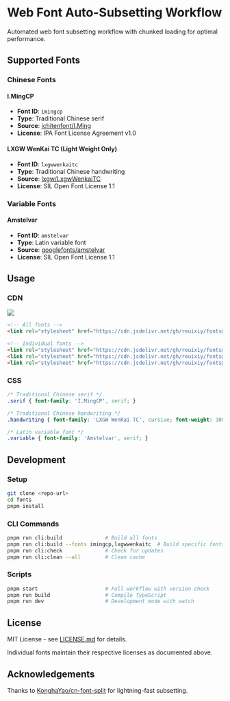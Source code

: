 # Web Font Auto-Subsetting Workflow

Automated web font subsetting workflow with chunked loading for optimal performance.

## Supported Fonts

### Chinese Fonts

#### I.MingCP
- **Font ID**: `imingcp`
- **Type**: Traditional Chinese serif
- **Source**: [ichitenfont/I.Ming](https://github.com/ichitenfont/I.Ming)
- **License**: IPA Font License Agreement v1.0

#### LXGW WenKai TC (Light Weight Only)
- **Font ID**: `lxgwwenkaitc`
- **Type**: Traditional Chinese handwriting
- **Source**: [lxgw/LxgwWenkaiTC](https://github.com/lxgw/LxgwWenkaiTC)
- **License**: SIL Open Font License 1.1

### Variable Fonts

#### Amstelvar
- **Font ID**: `amstelvar`
- **Type**: Latin variable font
- **Source**: [googlefonts/amstelvar](https://github.com/googlefonts/amstelvar)
- **License**: SIL Open Font License 1.1

## Usage

### CDN

[![](https://data.jsdelivr.com/v1/package/gh/reuixiy/fonts/badge)](https://www.jsdelivr.com/package/gh/reuixiy/fonts)

```html
<!-- All fonts -->
<link rel="stylesheet" href="https://cdn.jsdelivr.net/gh/reuixiy/fonts@build/css/fonts.min.css">

<!-- Individual fonts -->
<link rel="stylesheet" href="https://cdn.jsdelivr.net/gh/reuixiy/fonts@build/css/imingcp.min.css">
<link rel="stylesheet" href="https://cdn.jsdelivr.net/gh/reuixiy/fonts@build/css/lxgwwenkaitc.min.css">
<link rel="stylesheet" href="https://cdn.jsdelivr.net/gh/reuixiy/fonts@build/css/amstelvar.min.css">
```

### CSS

```css
/* Traditional Chinese serif */
.serif { font-family: 'I.MingCP', serif; }

/* Traditional Chinese handwriting */
.handwriting { font-family: 'LXGW WenKai TC', cursive; font-weight: 300; }

/* Latin variable font */
.variable { font-family: 'Amstelvar', serif; }
```

## Development

### Setup

```bash
git clone <repo-url>
cd fonts
pnpm install
```

### CLI Commands

```bash
pnpm run cli:build              # Build all fonts
pnpm run cli:build --fonts imingcp,lxgwwenkaitc  # Build specific fonts
pnpm run cli:check              # Check for updates
pnpm run cli:clean --all        # Clean cache
```

### Scripts

```bash
pnpm start                      # Full workflow with version check
pnpm run build                  # Compile TypeScript
pnpm run dev                    # Development mode with watch
```

## License

MIT License - see [LICENSE.md](LICENSE.md) for details.

Individual fonts maintain their respective licenses as documented above.

## Acknowledgements

Thanks to [KonghaYao/cn-font-split](https://github.com/KonghaYao/cn-font-split) for lightning-fast subsetting.
